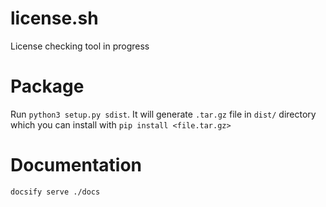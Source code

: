 # license.sh
License checking tool in progress

# Package

Run `python3 setup.py sdist`.
It will generate `.tar.gz` file in `dist/` directory which you can
install with `pip install <file.tar.gz>` 


# Documentation

`docsify serve ./docs`  